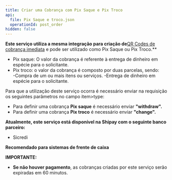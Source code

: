 ```yaml
---
title: Criar uma Cobrança com Pix Saque e Pix Troco
api:
  file: Pix Saque e troco.json
  operationId: post_order
hidden: false
---
```

**Este serviço utiliza a mesma integração para criação de**[QR Codes de cobrança imediata](https://shipay.readme.io/reference/post_order) e pode ser utilizado como Pix Saque ou Pix Troco.\*\*

* Pix saque: O valor da cobrança é referente à entrega de dinheiro em espécie para o solicitante.
* Pix troco: o valor da cobrança é composto por duas parcelas, sendo:\
  -Compra de um ou mais itens ou serviços.
  -Entrega de dinheiro em espécie para o solicitante.

Para que a utilização deste serviço ocorra é necessário enviar na requisição os seguintes parâmetros no campo item>type:

* Para definir uma cobrança **Pix saque** é necessário enviar **"withdraw".**
* Para definir uma cobrança **Pix troco** é necessário enviar **"change".**

**Atualmente, este serviço está disponível na Shipay com o seguinte banco parceiro:**

* Sicredi

**Recomendado para sistemas de frente de caixa**

**IMPORTANTE:**

* **Se não houver pagamento**, as cobranças criadas por este serviço serão expiradas em 60 minutos.